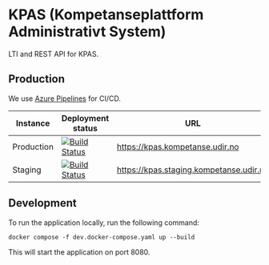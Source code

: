 # KPAS (Kompetanseplattform Administrativt System)

LTI and REST API for KPAS.

## Production
We use [Azure Pipelines](https://dev.azure.com/UdirDIT/KPAS/_release?_a=releases&view=mine&definitionId=1) for CI/CD.

| Instance   | Deployment status                                                                                                                                                                                           | URL                                     | Branch |
|------------|-------------------------------------------------------------------------------------------------------------------------------------------------------------------------------------------------------------|-----------------------------------------|--------|
| Production | [![Build Status](https://vsrm.dev.azure.com/UdirDIT/_apis/public/Release/badge/0316919c-f4b4-4697-a30a-76c68c160969/3/6)](https://dev.azure.com/UdirDIT/KPAS/_release?_a=releases&view=mine&definitionId=3) | https://kpas.kompetanse.udir.no         | master |
| Staging    | [![Build Status](https://vsrm.dev.azure.com/UdirDIT/_apis/public/Release/badge/0316919c-f4b4-4697-a30a-76c68c160969/1/2)](https://dev.azure.com/UdirDIT/KPAS/_release?_a=releases&view=mine&definitionId=1) | https://kpas.staging.kompetanse.udir.no | stage  |


## Development
To run the application locally, run the following command:
```
docker compose -f dev.docker-compose.yaml up --build 
```
This will start the application on port 8080.
